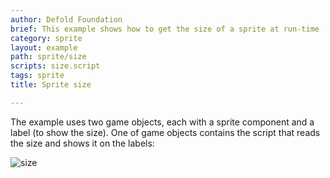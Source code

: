 ```yaml
---
author: Defold Foundation
brief: This example shows how to get the size of a sprite at run-time
category: sprite
layout: example
path: sprite/size
scripts: size.script
tags: sprite
title: Sprite size

---
```


The example uses two game objects, each with a sprite component and a label (to show the size). One of game objects contains the script that reads the size and shows it on the labels:

![size](size.png)